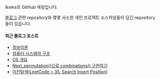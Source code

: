 lkwks의 GitHub 계정입니다.

[블로그](https://lkwks.github.io) 관련 repository와 몇몇 사소한 개인 프로젝트 소스파일들이 담긴 repository들이 있습니다.


#### 최근 블로그 포스트
<!-- BLOG-POST-LIST:START -->
- [정보이론](https://lkwks.github.io/%EA%B8%B0%ED%83%80/2021/10/27/%EC%A0%95%EB%B3%B4%EC%9D%B4%EB%A1%A0.html)
- [컴퓨터 시스템의 구조](https://lkwks.github.io/os/2021/10/27/%EC%BB%B4%ED%93%A8%ED%84%B0-%EC%8B%9C%EC%8A%A4%ED%85%9C%EC%9D%98-%EA%B5%AC%EC%A1%B0.html)
- [OS 개요](https://lkwks.github.io/os/2021/10/26/OS-%EA%B0%9C%EC%9A%94.html)
- [Next_permutation()으로 combinations() 구현하기](https://lkwks.github.io/c++/2021/10/26/next_permutation()%EC%9C%BC%EB%A1%9C-combinations()-%EA%B5%AC%ED%98%84%ED%95%98%EA%B8%B0.html)
- [이진탐색(LeetCode > 35. Search Insert Position)](https://lkwks.github.io/%EC%95%8C%EA%B3%A0%EB%A6%AC%EC%A6%98%20&%20%EC%9E%90%EB%A3%8C%EA%B5%AC%EC%A1%B0/2021/10/24/%EC%9D%B4%EC%A7%84%ED%83%90%EC%83%89.html)
<!-- BLOG-POST-LIST:END -->
  
<!--![Top Langs](https://github-readme-stats.vercel.app/api/top-langs/?username=lkwks)-->
